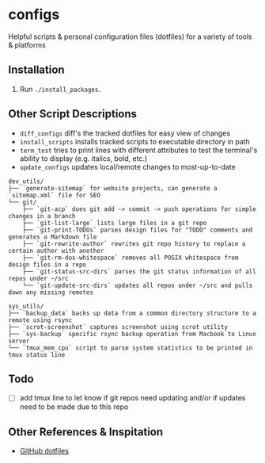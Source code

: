# configs

Helpful scripts & personal configuration files (dotfiles) for a variety of tools & platforms

## Installation

1. Run `./install_packages`.

## Other Script Descriptions

- `diff_configs` diff's the tracked dotfiles for easy view of changes
- `install_scripts` installs tracked scripts to executable directory in path
- `term_test` tries to print lines with different attributes to test the terminal's ability to display (e.g. italics, bold, etc.)
- `update_configs` updates local/remote changes to most-up-to-date

```
dev_utils/  
├── `generate-sitemap` for website projects, can generate a `sitemap.xml` file for SEO  
└── git/  
    ├── `git-acp` does git add -> commit -> push operations for simple changes in a branch  
    ├── `git-list-large` lists large files in a git repo  
    ├── `git-print-TODOs` parses design files for "TODO" comments and generates a Markdown file  
    ├── `git-rewrite-author` rewrites git repo history to replace a certain author with another  
    ├── `git-rm-dos-whitespace` removes all POSIX whitespace from design files in a repo  
    ├── `git-status-src-dirs` parses the git status information of all repos under ~/src  
    └── `git-update-src-dirs` updates all repos under ~/src and pulls down any missing remotes
```

```
sys_utils/  
├── `backup_data` backs up data from a common directory structure to a remote using rsync  
├── `scrot-screenshot` captures screenshot using scrot utility  
├── `sys-backup` specific rsync backup operation from Macbook to Linux server  
└── `tmux_mem_cpu` script to parse system statistics to be printed in tmux status line  
```

## Todo

- [ ] add tmux line to let know if git repos need updating and/or if updates need to be made due to this repo

## Other References & Inspitation

* [GitHub dotfiles](https://dotfiles.github.io/)

